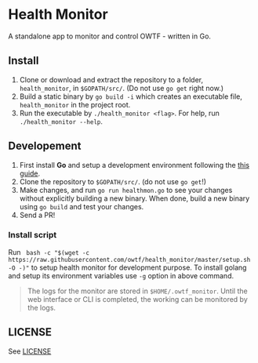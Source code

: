 # Health Monitor

A standalone app to monitor and control OWTF - written in Go.


## Install

1. Clone or download and extract the repository to a folder, `health_monitor`, in `$GOPATH/src/`. (Do not use `go get` right now.)
2. Build a static binary by `go build -i` which creates an executable file, `health_monitor` in the project root.
3. Run the executable by `./health_monitor <flag>`. For help, run `./health_monitor --help`.


## Developement

1. First install **Go** and setup a development environment following the [this guide](https://golang.org/doc/install).
2. Clone the repository to `$GOPATH/src/`. (do not use `go get`!)
3. Make changes, and run `go run healthmon.go` to see your changes without explicitly building a new binary. When done, build a new binary using `go build` and test your changes.
4. Send a PR!

### Install script

Run ` bash -c "$(wget -c https://raw.githubusercontent.com/owtf/health_monitor/master/setup.sh -O -)"` to setup health monitor for development purpose. To install golang and setup its environment variables use `-g` option in above command.

> The logs for the monitor are stored in `$HOME/.owtf_monitor`. Until the web interface or CLI is completed, the working can be monitored by the logs.


## LICENSE

See [LICENSE](LICENSE)
